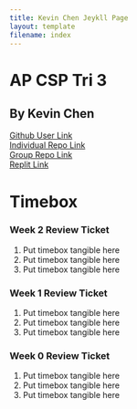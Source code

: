 ```yaml
---
title: Kevin Chen Jeykll Page
layout: template
filename: index
--- 
```


# AP CSP Tri 3

## By Kevin Chen
[Github User Link](https://github.com/Kevinc023032)<br>
[Individual Repo Link](https://github.com/Kevinc023032/Tri-3-Thingy)<br>
[Group Repo Link](https://github.com/kar722/CSPTri3/tree/gh-pages)<br>
[Replit Link](https://replit.com/@KevinChen138/Tri-3-Thingy#.replit) <br>

# Timebox
### Week 2 Review Ticket
1. Put timebox tangible here
2. Put timebox tangible here
3. Put timebox tangible here

### Week 1 Review Ticket
1. Put timebox tangible here
2. Put timebox tangible here
3. Put timebox tangible here

### Week 0 Review Ticket
1. Put timebox tangible here
2. Put timebox tangible here
3. Put timebox tangible here
